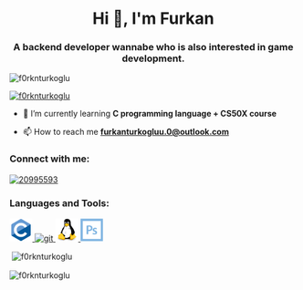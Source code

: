 <h1 align="center">Hi 👋, I'm Furkan</h1>
<h3 align="center">A backend developer wannabe who is also interested in game development.</h3>

<p align="left"> <img src="https://komarev.com/ghpvc/?username=f0rknturkoglu&label=Profile%20views&color=0e75b6&style=flat" alt="f0rknturkoglu" /> </p>

<p align="left"> <a href="https://github.com/ryo-ma/github-profile-trophy"><img src="https://github-profile-trophy.vercel.app/?username=f0rknturkoglu" alt="f0rknturkoglu" /></a> </p>

- 🌱 I’m currently learning **C programming language + CS50X course**

- 📫 How to reach me **furkanturkogluu.0@outlook.com**

<h3 align="left">Connect with me:</h3>
<p align="left">
<a href="https://stackoverflow.com/users/20995593" target="blank"><img align="center" src="https://raw.githubusercontent.com/rahuldkjain/github-profile-readme-generator/master/src/images/icons/Social/stack-overflow.svg" alt="20995593" height="30" width="40" /></a>
</p>

<h3 align="left">Languages and Tools:</h3>
<p align="left"> <a href="https://www.cprogramming.com/" target="_blank" rel="noreferrer"> <img src="https://raw.githubusercontent.com/devicons/devicon/master/icons/c/c-original.svg" alt="c" width="40" height="40"/> </a> <a href="https://git-scm.com/" target="_blank" rel="noreferrer"> <img src="https://www.vectorlogo.zone/logos/git-scm/git-scm-icon.svg" alt="git" width="40" height="40"/> </a> <a href="https://www.linux.org/" target="_blank" rel="noreferrer"> <img src="https://raw.githubusercontent.com/devicons/devicon/master/icons/linux/linux-original.svg" alt="linux" width="40" height="40"/> </a> <a href="https://www.photoshop.com/en" target="_blank" rel="noreferrer"> <img src="https://raw.githubusercontent.com/devicons/devicon/master/icons/photoshop/photoshop-line.svg" alt="photoshop" width="40" height="40"/> </a> </p>

<p>&nbsp;<img align="center" src="https://github-readme-stats.vercel.app/api?username=f0rknturkoglu&show_icons=true&locale=en" alt="f0rknturkoglu" /></p>

<p><img align="center" src="https://github-readme-streak-stats.herokuapp.com/?user=f0rknturkoglu&" alt="f0rknturkoglu" /></p>

